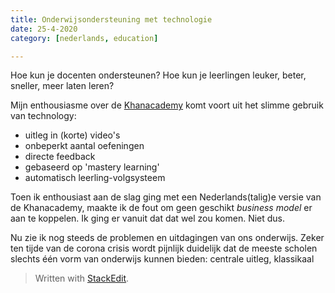 ```yaml
---
title: Onderwijsondersteuning met technologie
date: 25-4-2020
category: [nederlands, education]

---
```


Hoe kun je docenten ondersteunen? 
Hoe kun je leerlingen leuker, beter, sneller, meer laten leren?

Mijn enthousiasme over de [Khanacademy]() komt voort uit het slimme gebruik van technology:
- uitleg in (korte) video's
- onbeperkt aantal oefeningen
- directe feedback 
- gebaseerd op 'mastery learning'
- automatisch leerling-volgsysteem

Toen ik enthousiast aan de slag ging met een Nederlands(talig)e versie van de Khanacademy, maakte ik de fout om geen geschikt *business model*
er aan te koppelen. Ik ging er vanuit dat dat wel zou komen. Niet dus.

Nu zie ik nog steeds de problemen en uitdagingen van ons onderwijs. Zeker ten tijde van de corona crisis wordt pijnlijk duidelijk dat de meeste scholen slechts &eacute;&eacute;n vorm van onderwijs kunnen bieden: centrale uitleg, klassikaal

> Written with [StackEdit](https://stackedit.io/).
<!--stackedit_data:
eyJoaXN0b3J5IjpbMTc2NTMxNzE1NywtMjAyNzc1NjQwLDczMD
k5ODExNl19
-->
